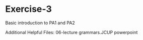 # Exercise-3
Basic introduction to PA1 and PA2

Additional Helpful Files:
06-lecture grammars.JCUP powerpoint

